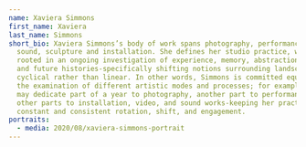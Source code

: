 ```yaml
---
name: Xaviera Simmons
first_name: Xaviera
last_name: Simmons
short_bio: Xaviera Simmons’s body of work spans photography, performance, video,
  sound, sculpture and installation. She defines her studio practice, which is
  rooted in an ongoing investigation of experience, memory, abstraction, present
  and future histories-specifically shifting notions surrounding landscape-as
  cyclical rather than linear. In other words, Simmons is committed equally to
  the examination of different artistic modes and processes; for example, she
  may dedicate part of a year to photography, another part to performance, and
  other parts to installation, video, and sound works-keeping her practice in
  constant and consistent rotation, shift, and engagement.
portraits:
  - media: 2020/08/xaviera-simmons-portrait
---
```


